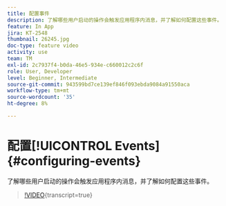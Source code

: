 ```yaml
---
title: 配置事件
description: 了解哪些用户启动的操作会触发应用程序内消息，并了解如何配置这些事件。
feature: In App
jira: KT-2548
thumbnail: 26245.jpg
doc-type: feature video
activity: use
team: TM
exl-id: 2c7937f4-b0da-46e5-934e-c660012c2c6f
role: User, Developer
level: Beginner, Intermediate
source-git-commit: 943599bd7ce139ef846f093ebda9084a91550aca
workflow-type: tm+mt
source-wordcount: '35'
ht-degree: 8%

---
```


# 配置[!UICONTROL Events] {#configuring-events}

了解哪些用户启动的操作会触发应用程序内消息，并了解如何配置这些事件。

>[!VIDEO](https://video.tv.adobe.com/v/26245?learn=on){transcript=true}
